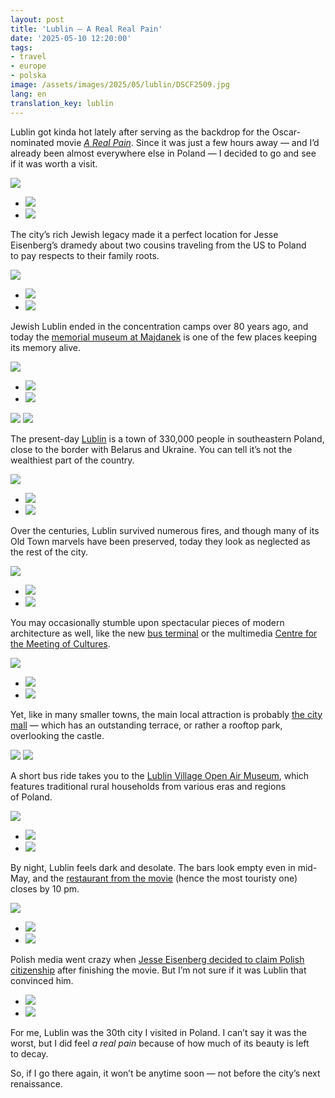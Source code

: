 ```yaml
---
layout: post
title: 'Lublin — A Real Real Pain'
date: '2025-05-10 12:20:00'
tags:
- travel
- europe
- polska
image: /assets/images/2025/05/lublin/DSCF2509.jpg
lang: en
translation_key: lublin
---
```


Lublin got kinda hot lately after serving as the backdrop for the Oscar-nominated movie *[A Real Pain](https://www.imdb.com/title/tt21823606/)*. Since it was just a few hours away — and I’d already been almost everywhere else in Poland — I decided to go and see if it was worth a visit.

![](/assets/images/2025/05/lublin/DSCF2285.jpg)
- ![](/assets/images/2025/05/lublin/DSCF2422.jpg)
- ![](/assets/images/2025/05/lublin/DSCF2424.jpg)

The city’s rich Jewish legacy made it a perfect location for Jesse Eisenberg’s dramedy about two cousins traveling from the US to Poland to pay respects to their family roots.

![](/assets/images/2025/05/lublin/DSCF2356.jpg)
- ![](/assets/images/2025/05/lublin/DSCF2271.jpg)
- ![](/assets/images/2025/05/lublin/DSCF2414.jpg)

Jewish Lublin ended in the concentration camps over 80 years ago, and today the [memorial museum at Majdanek](https://maps.app.goo.gl/5yMoRyVCPgYDLDwE8) is one of the few places keeping its memory alive.

![](/assets/images/2025/05/lublin/DSCF2509.jpg)
- ![](/assets/images/2025/05/lublin/DSCF2489.jpg)
- ![](/assets/images/2025/05/lublin/DSCF2502.jpg)

![](/assets/images/2025/05/lublin/DSCF2516.jpg)
![](/assets/images/2025/05/lublin/DSCF2531.jpg)

The present-day [Lublin](https://maps.app.goo.gl/EHSF29zwLFkJbnRr7) is a town of 330,000 people in southeastern Poland, close to the border with Belarus and Ukraine. You can tell it’s not the wealthiest part of the country.

![](/assets/images/2025/05/lublin/DSCF2281.jpg)
- ![](/assets/images/2025/05/lublin/DSCF2291.jpg)
- ![](/assets/images/2025/05/lublin/DSCF2352.jpg)

Over the centuries, Lublin survived numerous fires, and though many of its Old Town marvels have been preserved, today they look as neglected as the rest of the city.

![](/assets/images/2025/05/lublin/DSCF2225.jpg)
- ![](/assets/images/2025/05/lublin/DSCF2230.jpg)
- ![](/assets/images/2025/05/lublin/DSCF2298.jpg)

You may occasionally stumble upon spectacular pieces of modern architecture as well, like the new [bus terminal](https://maps.app.goo.gl/BMM71w8Xb4bzEvNr8) or the multimedia [Centre for the Meeting of Cultures](https://maps.app.goo.gl/Zngx3qkWa6vvFBRx7).

![](/assets/images/2025/05/lublin/DSCF2223.jpg)
- ![](/assets/images/2025/05/lublin/DSCF2259.jpg)
- ![](/assets/images/2025/05/lublin/DSCF2260.jpg)

Yet, like in many smaller towns, the main local attraction is probably [the city mall](https://maps.app.goo.gl/YPP3WxvZve9ZJKA39) — which has an outstanding terrace, or rather a rooftop park, overlooking the castle.

![](/assets/images/2025/05/lublin/DSCF2363.jpg)
![](/assets/images/2025/05/lublin/DSCF2240.jpg)

A short bus ride takes you to the [Lublin Village Open Air Museum](https://maps.app.goo.gl/sCcFg4Vv7C758cnW9), which features traditional rural households from various eras and regions of Poland.

![](/assets/images/2025/05/lublin/DSCF2440.jpg)
- ![](/assets/images/2025/05/lublin/DSCF2458.jpg)
- ![](/assets/images/2025/05/lublin/DSCF2433.jpg)

By night, Lublin feels dark and desolate. The bars look empty even in mid-May, and the [restaurant from the movie](https://maps.app.goo.gl/VCqU2trXgopvrs998) (hence the most touristy one) closes by 10 pm.

![](/assets/images/2025/05/lublin/DSCF2393.jpg)
- ![](/assets/images/2025/05/lublin/DSCF2398.jpg)
- ![](/assets/images/2025/05/lublin/DSCF2386.jpg)

Polish media went crazy when [Jesse Eisenberg decided to claim Polish citizenship](https://www.bbc.com/news/articles/c2kg17p2102o) after finishing the movie. But I’m not sure if it was Lublin that convinced him.

- ![](/assets/images/2025/05/lublin/DSCF2420.jpg)
- ![](/assets/images/2025/05/lublin/DSCF2310.jpg)

For me, Lublin was the 30th city I visited in Poland. I can’t say it was the worst, but I did feel *a real pain* because of how much of its beauty is left to decay.

So, if I go there again, it won’t be anytime soon — not before the city’s next renaissance.